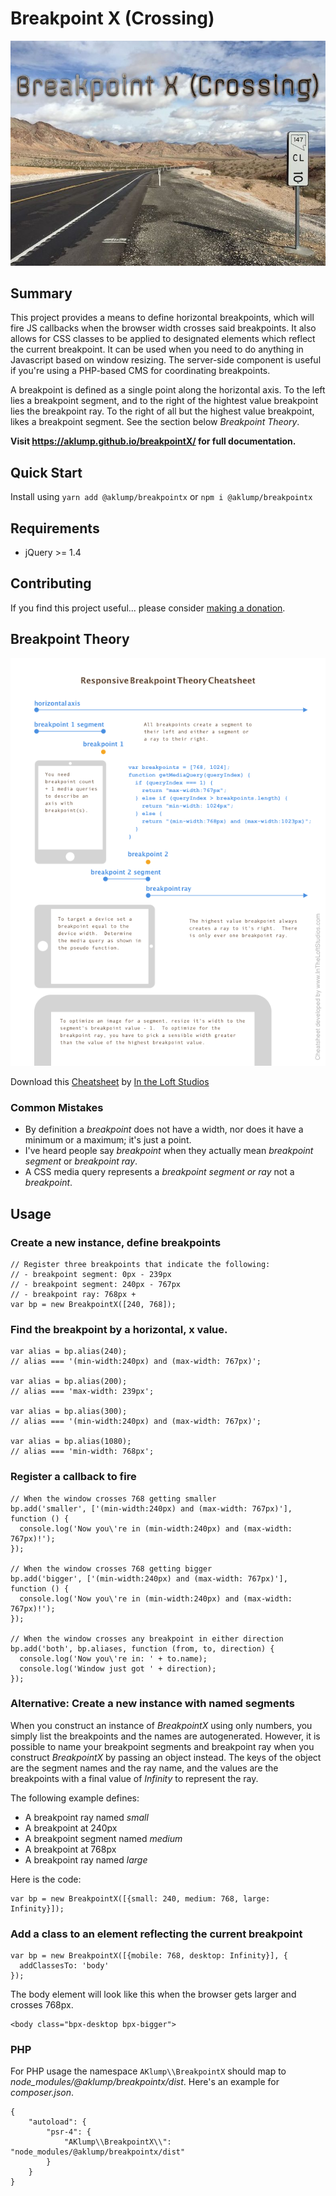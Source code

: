 # Breakpoint X (Crossing)

![Breakpoint X](images/breakpoint-x.jpg)

## Summary

This project provides a means to define horizontal breakpoints, which will fire JS callbacks when the browser width crosses said breakpoints.  It also allows for CSS classes to be applied to designated elements which reflect the current breakpoint.  It can be used when you need to do anything in Javascript based on window resizing.  The server-side component is useful if you're using a PHP-based CMS for coordinating breakpoints.

A breakpoint is defined as a single point along the horizontal axis.  To the left lies a breakpoint segment, and to the right of the hightest value breakpoint lies the breakpoint ray.  To the right of all but the highest value breakpoint, likes a breakpoint segment.  See the section below _Breakpoint Theory_.

**Visit <https://aklump.github.io/breakpointX/> for full documentation.**

## Quick Start

Install using `yarn add @aklump/breakpointx` or `npm i @aklump/breakpointx`

## Requirements

* jQuery >= 1.4

## Contributing

If you find this project useful... please consider [making a donation](https://www.paypal.com/cgi-bin/webscr?cmd=_s-xclick&hosted_button_id=4E5KZHDQCEUV8&item_name=Gratitude%20for%20aklump%2Fbreakpoint_x).

## Breakpoint Theory

![Cheatsheet](images/breakpoint-cheatsheet.png)

Download this [Cheatsheet](images/breakpoint-cheatsheet.pdf) by [In the Loft Studios](http://www.intheloftstudios.com)

### Common Mistakes

* By definition a _breakpoint_ does not have a width, nor does it have a minimum or a maximum; it's just a point.
* I've heard people say _breakpoint_ when they actually mean _breakpoint segment_ or _breakpoint ray_.
* A CSS media query represents a _breakpoint segment or ray_ not a _breakpoint_.


## Usage

### Create a new instance, define breakpoints

    // Register three breakpoints that indicate the following:
    // - breakpoint segment: 0px - 239px
    // - breakpoint segment: 240px - 767px
    // - breakpoint ray: 768px +
    var bp = new BreakpointX([240, 768]);

### Find the breakpoint by a horizontal, x value.

    var alias = bp.alias(240);
    // alias === '(min-width:240px) and (max-width: 767px)';

    var alias = bp.alias(200);
    // alias === 'max-width: 239px';

    var alias = bp.alias(300);
    // alias === '(min-width:240px) and (max-width: 767px)';

    var alias = bp.alias(1080);
    // alias === 'min-width: 768px';

### Register a callback to fire

    // When the window crosses 768 getting smaller
    bp.add('smaller', ['(min-width:240px) and (max-width: 767px)'], function () {
      console.log('Now you\'re in (min-width:240px) and (max-width: 767px)!');
    });

    // When the window crosses 768 getting bigger
    bp.add('bigger', ['(min-width:240px) and (max-width: 767px)'], function () {
      console.log('Now you\'re in (min-width:240px) and (max-width: 767px)!');
    });

    // When the window crosses any breakpoint in either direction
    bp.add('both', bp.aliases, function (from, to, direction) {
      console.log('Now you\'re in: ' + to.name);
      console.log('Window just got ' + direction);
    });

### Alternative: Create a new instance with named segments

When you construct an instance of _BreakpointX_ using only numbers, you simply list the breakpoints and the names are autogenerated.  However, it is possible to name your breakpoint segments and breakpoint ray when you construct _BreakpointX_ by passing an object instead.  The keys of the object are the segment names and the ray name, and the values are the breakpoints with a final value of _Infinity_ to represent the ray.

The following example defines:

* A breakpoint ray named _small_
* A breakpoint at 240px
* A breakpoint segment named _medium_
* A breakpoint at 768px
* A breakpoint ray named _large_

Here is the code:

    var bp = new BreakpointX([{small: 240, medium: 768, large: Infinity}]);

### Add a class to an element reflecting the current breakpoint

    var bp = new BreakpointX([{mobile: 768, desktop: Infinity}], {
      addClassesTo: 'body'
    });

The body element will look like this when the browser gets larger and crosses 768px.

    <body class="bpx-desktop bpx-bigger">

### PHP

For PHP usage the namespace `AKlump\\BreakpointX` should map to _node_modules/@aklump/breakpointx/dist_.  Here's an example for _composer.json_.

    {
        "autoload": {
            "psr-4": {
                "AKlump\\BreakpointX\\": "node_modules/@aklump/breakpointx/dist"
            }
        }
    }
